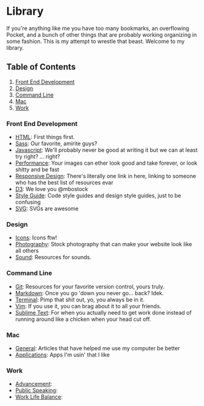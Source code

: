 # Library
If you're anything like me you have too many bookmarks, an overflowing Pocket, and a bunch of other things that are probably working organizing in some fashion. This is my attempt to wrestle that beast. Welcome to my library.

## Table of Contents
1. [Front End Development](#front-end-development)
2. [Design](#design)
3. [Command Line](#command-line)
4. [Mac](#mac)
4. [Work](#work)

### Front End Development
- [HTML](front-end/html.md): First things first.
- [Sass](front-end/sass.md): Our favorite, amirite guys?
- [Javascript](front-end/javascript.md): We'll probably never be good at writing it but we can at least try right? ... right?
- [Performance](front-end/performance.md): Your images can ether look good and take forever, or look shitty and be fast
- [Responsive Design](front-end/responsive-design.md): There's literally one link in here, linking to someone who has the best list of resources evar
- [D3](front-end/d3.md): We love you @mbostock
- [Style Guide](front-end/style-guide.md): Code style guides and design style guides, just to be confusing
- [SVG](front-end/svg.md): SVGs are awesome

### Design
- [Icons](design/icons.md): Icons ftw!
- [Photography](design/photos.md): Stock photography that can make your website look like all others
- [Sound](design.sound.md): Resources for sounds.

### Command Line
- [Git](command-line/git.md): Resources for your favorite version control, yours truly.
- [Markdown](command-line/markdown.md): Once you go 'down you never go... back? Idek. 
- [Terminal](command-line/terminal.md): Pimp that shit out, yo, you always be in it.
- [Vim](command-line/vim.md): If you use it, you can brag about it to all your friends.
- [Sublime Text](command-line/sublime.md): For when you actually need to get work done instead of running around like a chicken when your head cut off.

### Mac
- [General](mac/mac.md): Articles that have helped me use my computer be better
- [Applications](mac/applications.md): Apps I'm usin' that I like

### Work
- [Advancement](work/advancement.md):
- [Public Speaking](work/public-speaking.md):
- [Work Life Balance](work/work-life-balance.md):
